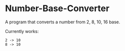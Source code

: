 # Number-Base-Converter
A program that converts a number from 2, 8, 10, 16 base.

Currently works:

    2 -> 10
    8 -> 10
